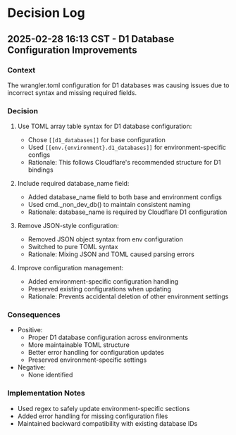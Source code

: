 # Decision Log

## 2025-02-28 16:13 CST - D1 Database Configuration Improvements

### Context
The wrangler.toml configuration for D1 databases was causing issues due to incorrect syntax and missing required fields.

### Decision
1. Use TOML array table syntax for D1 database configuration:
   - Chose `[[d1_databases]]` for base configuration
   - Used `[[env.{environment}.d1_databases]]` for environment-specific configs
   - Rationale: This follows Cloudflare's recommended structure for D1 bindings

2. Include required database_name field:
   - Added database_name field to both base and environment configs
   - Used cmd._non_dev_db() to maintain consistent naming
   - Rationale: database_name is required by Cloudflare D1 configuration

3. Remove JSON-style configuration:
   - Removed JSON object syntax from env configuration
   - Switched to pure TOML syntax
   - Rationale: Mixing JSON and TOML caused parsing errors

4. Improve configuration management:
   - Added environment-specific configuration handling
   - Preserved existing configurations when updating
   - Rationale: Prevents accidental deletion of other environment settings

### Consequences
- Positive:
  * Proper D1 database configuration across environments
  * More maintainable TOML structure
  * Better error handling for configuration updates
  * Preserved environment-specific settings
- Negative:
  * None identified

### Implementation Notes
- Used regex to safely update environment-specific sections
- Added error handling for missing configuration files
- Maintained backward compatibility with existing database IDs